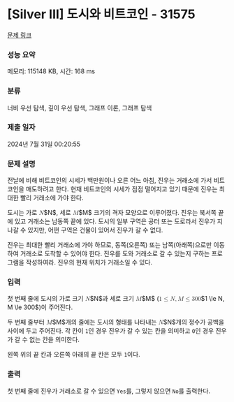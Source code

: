 # [Silver III] 도시와 비트코인 - 31575 

[문제 링크](https://www.acmicpc.net/problem/31575) 

### 성능 요약

메모리: 115148 KB, 시간: 168 ms

### 분류

너비 우선 탐색, 깊이 우선 탐색, 그래프 이론, 그래프 탐색

### 제출 일자

2024년 7월 31일 00:20:55

### 문제 설명

<p>전날에 비해 비트코인의 시세가 백만원이나 오른 어느 아침, 진우는 거래소에 가서 비트코인을 매도하려고 한다. 현재 비트코인의 시세가 점점 떨어지고 있기 때문에 진우는 최대한 빨리 거래소에 가야 한다.</p>

<p>도시는 가로 <mjx-container class="MathJax" jax="CHTML" style="font-size: 99.9%; position: relative;"><mjx-math class="MJX-TEX" aria-hidden="true"><mjx-mi class="mjx-i"><mjx-c class="mjx-c1D441 TEX-I"></mjx-c></mjx-mi></mjx-math><mjx-assistive-mml unselectable="on" display="inline"><math xmlns="http://www.w3.org/1998/Math/MathML"><mi>N</mi></math></mjx-assistive-mml><span aria-hidden="true" class="no-mathjax mjx-copytext">$N$</span></mjx-container>, 세로 <mjx-container class="MathJax" jax="CHTML" style="font-size: 99.9%; position: relative;"><mjx-math class="MJX-TEX" aria-hidden="true"><mjx-mi class="mjx-i"><mjx-c class="mjx-c1D440 TEX-I"></mjx-c></mjx-mi></mjx-math><mjx-assistive-mml unselectable="on" display="inline"><math xmlns="http://www.w3.org/1998/Math/MathML"><mi>M</mi></math></mjx-assistive-mml><span aria-hidden="true" class="no-mathjax mjx-copytext">$M$</span></mjx-container> 크기의 격자 모양으로 이루어졌다. 진우는 북서쪽 끝에 있고 거래소는 남동쪽 끝에 있다. 도시의 일부 구역은 공터 또는 도로라서 진우가 지나갈 수 있지만, 어떤 구역은 건물이 있어서 진우가 갈 수 없다.</p>

<p>진우는 최대한 빨리 거래소에 가야 하므로, 동쪽(오른쪽) 또는 남쪽(아래쪽)으로만 이동하여 거래소로 도착할 수 있어야 한다. 진우를 도와 거래소로 갈 수 있는지 구하는 프로그램을 작성하여라. 진우의 현재 위치가 거래소일 수 있다.</p>

### 입력 

 <p>첫 번째 줄에 도시의 가로 크기 <mjx-container class="MathJax" jax="CHTML" style="font-size: 99.9%; position: relative;"><mjx-math class="MJX-TEX" aria-hidden="true"><mjx-mi class="mjx-i"><mjx-c class="mjx-c1D441 TEX-I"></mjx-c></mjx-mi></mjx-math><mjx-assistive-mml unselectable="on" display="inline"><math xmlns="http://www.w3.org/1998/Math/MathML"><mi>N</mi></math></mjx-assistive-mml><span aria-hidden="true" class="no-mathjax mjx-copytext">$N$</span></mjx-container>과 세로 크기 <mjx-container class="MathJax" jax="CHTML" style="font-size: 99.9%; position: relative;"><mjx-math class="MJX-TEX" aria-hidden="true"><mjx-mi class="mjx-i"><mjx-c class="mjx-c1D440 TEX-I"></mjx-c></mjx-mi></mjx-math><mjx-assistive-mml unselectable="on" display="inline"><math xmlns="http://www.w3.org/1998/Math/MathML"><mi>M</mi></math></mjx-assistive-mml><span aria-hidden="true" class="no-mathjax mjx-copytext">$M$</span></mjx-container> (<mjx-container class="MathJax" jax="CHTML" style="font-size: 99.9%; position: relative;"><mjx-math class="MJX-TEX" aria-hidden="true"><mjx-mn class="mjx-n"><mjx-c class="mjx-c31"></mjx-c></mjx-mn><mjx-mo class="mjx-n" space="4"><mjx-c class="mjx-c2264"></mjx-c></mjx-mo><mjx-mi class="mjx-i" space="4"><mjx-c class="mjx-c1D441 TEX-I"></mjx-c></mjx-mi><mjx-mo class="mjx-n"><mjx-c class="mjx-c2C"></mjx-c></mjx-mo><mjx-mi class="mjx-i" space="2"><mjx-c class="mjx-c1D440 TEX-I"></mjx-c></mjx-mi><mjx-mo class="mjx-n" space="4"><mjx-c class="mjx-c2264"></mjx-c></mjx-mo><mjx-mn class="mjx-n" space="4"><mjx-c class="mjx-c33"></mjx-c><mjx-c class="mjx-c30"></mjx-c><mjx-c class="mjx-c30"></mjx-c></mjx-mn></mjx-math><mjx-assistive-mml unselectable="on" display="inline"><math xmlns="http://www.w3.org/1998/Math/MathML"><mn>1</mn><mo>≤</mo><mi>N</mi><mo>,</mo><mi>M</mi><mo>≤</mo><mn>300</mn></math></mjx-assistive-mml><span aria-hidden="true" class="no-mathjax mjx-copytext">$1 \le N, M \le 300$</span></mjx-container>)이 주어진다.</p>

<p>두 번째 줄부터 <mjx-container class="MathJax" jax="CHTML" style="font-size: 99.9%; position: relative;"><mjx-math class="MJX-TEX" aria-hidden="true"><mjx-mi class="mjx-i"><mjx-c class="mjx-c1D440 TEX-I"></mjx-c></mjx-mi></mjx-math><mjx-assistive-mml unselectable="on" display="inline"><math xmlns="http://www.w3.org/1998/Math/MathML"><mi>M</mi></math></mjx-assistive-mml><span aria-hidden="true" class="no-mathjax mjx-copytext">$M$</span></mjx-container>개의 줄에는 도시의 형태를 나타내는 <mjx-container class="MathJax" jax="CHTML" style="font-size: 99.9%; position: relative;"><mjx-math class="MJX-TEX" aria-hidden="true"><mjx-mi class="mjx-i"><mjx-c class="mjx-c1D441 TEX-I"></mjx-c></mjx-mi></mjx-math><mjx-assistive-mml unselectable="on" display="inline"><math xmlns="http://www.w3.org/1998/Math/MathML"><mi>N</mi></math></mjx-assistive-mml><span aria-hidden="true" class="no-mathjax mjx-copytext">$N$</span></mjx-container>개의 정수가 공백을 사이에 두고 주어진다. 각 칸이 <code>1</code>인 경우 진우가 갈 수 있는 칸을 의미하고 <code>0</code>인 경우 진우가 갈 수 없는 칸을 의미한다.</p>

<p>왼쪽 위의 끝 칸과 오른쪽 아래의 끝 칸은 모두 <code>1</code>이다.</p>

### 출력 

 <p>첫 번째 줄에 진우가 거래소로 갈 수 있으면 <code>Yes</code>를, 그렇지 않으면 <code>No</code>를 출력한다.</p>

